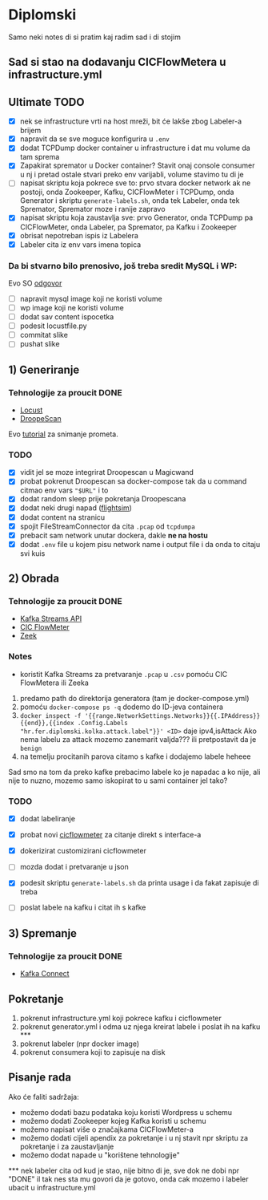 # Diplomski
Samo neki notes di si pratim kaj radim sad i di stojim

## Sad si stao na dodavanju CICFlowMetera u infrastructure.yml

## Ultimate TODO
- [x] nek se infrastructure vrti na host mreži, bit će lakše zbog Labeler-a brijem
- [x] napravit da se sve moguce konfigurira u `.env`
- [x] dodat TCPDump docker container u infrastructure i dat mu volume da tam sprema
- [x] Zapakirat spremator u Docker container? Stavit onaj console consumer u nj i pretad ostale stvari preko env varijabli, volume stavimo tu di je
- [ ] napisat skriptu koja pokrece sve to: prvo stvara docker network ak ne postoji, onda Zookeeper, Kafku, CICFlowMeter i TCPDump, onda Generator i skriptu `generate-labels.sh`, onda tek Labeler, onda tek Spremator, Spremator moze i ranije zapravo
- [x] napisat skriptu koja zaustavlja sve: prvo Generator, onda TCPDump pa CICFlowMeter, onda Labeler, pa Spremator, pa Kafku i Zookeeper
- [x] obrisat nepotreban ispis iz Labelera
- [x] Labeler cita iz env vars imena topica

### Da bi stvarno bilo prenosivo, još treba sredit MySQL i WP:

Evo SO [odgovor](https://stackoverflow.com/questions/30740828/commit-data-in-a-mysql-container)

- [ ] napravit mysql image koji ne koristi volume
- [ ] wp image koji ne koristi volume
- [ ] dodat sav content ispocetka
- [ ] podesit locustfile.py
- [ ] commitat slike
- [ ] pushat slike

## 1) Generiranje
### Tehnologije za proucit DONE
- [Locust](https://locust.io/)
- [DroopeScan](https://github.com/SamJoan/droopescan)

Evo [tutorial](https://faun.pub/snooping-on-container-traffic-in-docker-compose-d34764a01276) za snimanje prometa. 

### TODO
- [x] vidit jel se moze integrirat Droopescan u Magicwand
- [x] probat pokrenut Droopescan sa docker-compose tak da u command citmao env vars `"$URL"` i to
- [x] dodat random sleep prije pokretanja Droopescana
- [x] dodat neki drugi napad ([flightsim](https://github.com/alphasoc/flightsim))
- [x] dodat content na stranicu
- [x] spojit FileStreamConnector da cita `.pcap` od `tcpdumpa`
- [x] prebacit sam network unutar dockera, dakle <b>ne na hostu</b>
- [x] dodat `.env` file u kojem pisu network name i output file i da onda to citaju svi kuis

## 2) Obrada
### Tehnologije za proucit DONE
- [Kafka Streams API](https://kafka.apache.org/documentation/streams/)
- [CIC FlowMeter](https://www.unb.ca/cic/research/applications.html#CICFlowMeter)
- [Zeek](https://docs.zeek.org/en/master/)

### Notes
- koristit Kafka Streams za pretvaranje `.pcap` u `.csv` pomoću CIC FlowMetera ili Zeeka
1) predamo path do direktorija generatora (tam je docker-compose.yml)
2) pomoću `docker-compose ps -q` dodemo do ID-jeva containera
3) ```docker inspect -f '{{range.NetworkSettings.Networks}}{{.IPAddress}}{{end}},{{index .Config.Labels "hr.fer.diplomski.kolka.attack.label"}}' <ID>``` daje ipv4,isAttack
Ako nema labelu za attack mozemo zanemarit valjda??? ili pretpostavit da je `benign`
4) na temelju procitanih parova citamo s kafke i dodajemo labele heheee


Sad smo na tom da preko kafke prebacimo labele ko je napadac a ko nije, ali nije to nuzno,
mozemo samo iskopirat to u sami container jel tako?

### TODO
- [x] dodat labeliranje
- [x] probat novi [cicflowmeter](https://github.com/datthinh1801/cicflowmeter/tree/main/src/cicflowmeter) za citanje direkt s interface-a
- [x] dokerizirat customizirani cicflowmeter
- [ ] mozda dodat i pretvaranje u json
- [x] podesit skriptu `generate-labels.sh` da printa usage i da fakat zapisuje di treba
- [ ] poslat labele na kafku i citat ih s kafke


## 3) Spremanje
### Tehnologije za proucit DONE
- [Kafka Connect](https://docs.confluent.io/platform/current/connect/index.html)

## Pokretanje
1) pokrenut infrastructure.yml koji pokrece kafku i cicflowmeter
2) pokrenut generator.yml i odma uz njega kreirat labele i poslat ih na kafku ***
3) pokrenut labeler (npr docker image)
4) pokrenut consumera koji to zapisuje na disk

## Pisanje rada
Ako će faliti sadržaja:
- možemo dodati bazu podataka koju koristi Wordpress u schemu
- možemo dodati Zookeeper kojeg Kafka koristi u schemu
- možemo napisat više o značajkama CICFlowMeter-a
- možemo dodati cijeli apendix za pokretanje i u nj stavit npr skriptu za pokretanje i za zaustavljanje
- možemo dodat napade u "korištene tehnologije"

*** nek labeler cita od kud je stao, nije bitno di je, sve dok ne dobi npr "DONE" il tak nes sta mu govori da je gotovo, onda cak mozemo i labeler ubacit u infrastructure.yml
